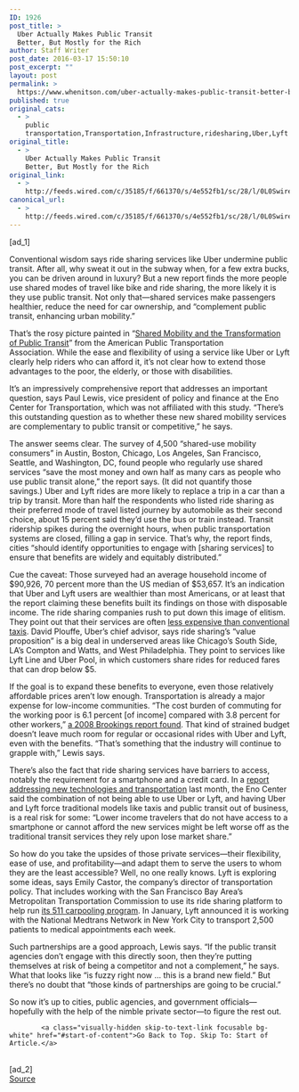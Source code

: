 ```yaml
---
ID: 1926
post_title: >
  Uber Actually Makes Public Transit
  Better, But Mostly for the Rich
author: Staff Writer
post_date: 2016-03-17 15:50:10
post_excerpt: ""
layout: post
permalink: >
  https://www.whenitson.com/uber-actually-makes-public-transit-better-but-mostly-for-the-rich/
published: true
original_cats:
  - >
    public
    transportation,Transportation,Infrastructure,ridesharing,Uber,Lyft
original_title:
  - >
    Uber Actually Makes Public Transit
    Better, But Mostly for the Rich
original_link:
  - >
    http://feeds.wired.com/c/35185/f/661370/s/4e552fb1/sc/28/l/0L0Swired0N0C20A160C0A30Cuber0Eactually0Emakes0Epublic0Etransit0Ebetter0Eyoure0Erich0C/story01.htm
canonical_url:
  - >
    http://feeds.wired.com/c/35185/f/661370/s/4e552fb1/sc/28/l/0L0Swired0N0C20A160C0A30Cuber0Eactually0Emakes0Epublic0Etransit0Ebetter0Eyoure0Erich0C/story01.htm
---
```

 [ad_1]
<br><div id=""><p>Conventional wisdom says ride sharing services like Uber undermine public transit. After all, why sweat it out in the subway when, for a few extra bucks, you can be driven around in luxury? But a new report finds the more people use shared modes of travel like bike and ride sharing, the more likely it is they use public transit. Not only that—shared services make passengers healthier, reduce the need for car ownership, and “complement public transit, enhancing urban mobility.”</p>
<p>That’s the rosy picture painted in “<a href="http://www.apta.com/resources/reportsandpublications/Documents/APTA-Shared-Mobility.pdf" target="_blank">Shared Mobility and the Transformation of Public Transit</a>” from the American Public Transportation Association. While the ease and flexibility of using a service like Uber or Lyft clearly help riders who can afford it, it’s not clear how to extend those advantages to the poor, the elderly, or those with disabilities.</p>
<p>It’s an impressively comprehensive report that addresses an important question, says Paul Lewis, vice president of policy and finance at the Eno Center for Transportation, which was not affiliated with this study. “There’s this outstanding question as to whether these new shared mobility services are complementary to public transit or competitive,” he says.</p>
<p>The answer seems clear. The survey of 4,500 “shared-use mobility consumers” in Austin, Boston, Chicago, Los Angeles, San Francisco, Seattle, and Washington, DC, found people who regularly use shared services “save the most money and own half as many cars as people who use public transit alone,” the report says. (It did not quantify those savings.) Uber and Lyft rides are more likely to replace a trip in a car than a trip by transit. More than half the respondents who listed ride sharing as their preferred mode of travel listed journey by automobile as their second choice, about 15 percent said they’d use the bus or train instead. Transit ridership spikes during the overnight hours, when public transportation systems are closed, filling a gap in service. That’s why, the report finds, cities “should identify opportunities to engage with [sharing services] to ensure that benefits are widely and equitably distributed.”</p>
<p>Cue the caveat: Those surveyed had an average household income of $90,926, 70 percent more than the US median of $53,657. It’s an indication that Uber and Lyft users are wealthier than most Americans, or at least that the report claiming these benefits built its findings on those with disposable income. The ride sharing companies rush to put down this image of elitism. They point out that their services are often <a href="http://www.wired.com/2015/07/uber-cheaper-faster-taxis-low-income-neighborhoods/">less expensive than conventional taxis</a>. David Plouffe, Uber’s chief advisor, says ride sharing’s “value proposition” is a big deal in underserved areas like Chicago’s South Side, LA’s Compton and Watts, and West Philadelphia. They point to services like Lyft Line and Uber Pool, in which customers share rides for reduced fares that can drop below $5.</p>
<p>If the goal is to expand these benefits to everyone, even those relatively affordable prices aren’t low enough. Transportation is already a major expense for low-income communities. “The cost burden of commuting for the working poor is 6.1 percent [of income] compared with 3.8 percent for other workers,” <a href="http://inequality.stanford.edu/_media/pdf/key_issues/transportation_policy.pdf">a 2008 Brookings report found</a>. That kind of strained budget doesn’t leave much room for regular or occasional rides with Uber and Lyft, even with the benefits. “That’s something that the industry will continue to grapple with,” Lewis says.</p>
<p>There’s also the fact that ride sharing services have barriers to access, notably the requirement for a smartphone and a credit card. In a <a href="https://www.enotrans.org/wp-content/uploads/EmergingTech.v13.pdf" target="_blank">report addressing new technologies and transportation</a> last month, the Eno Center said the combination of not being able to use Uber or Lyft, and having Uber and Lyft force traditional models like taxis and public transit out of business, is a real risk for some: “Lower income travelers that do not have access to a smartphone or cannot afford the new services might be left worse off as the traditional transit services they rely upon lose market share.”</p>
<p>So how do you take the upsides of those private services—their flexibility, ease of use, and profitability—and adapt them to serve the users to whom they are the least accessible? Well, no one really knows. Lyft is exploring some ideas, says Emily Castor, the company’s director of transportation policy. That includes working with the San Francisco Bay Area’s Metropolitan Transportation Commission to use its ride sharing platform to help run <a href="http://rideshare.511.org/">its 511 carpooling program</a>. In January, Lyft announced it is working with the National Medtrans Network in New York City to transport 2,500 patients to medical appointments each week.</p>
<p>Such partnerships are a good approach, Lewis says. “If the public transit agencies don’t engage with this directly soon, then they’re putting themselves at risk of being a competitor and not a complement,” he says. What that looks like “is fuzzy right now … this is a brand new field.” But there’s no doubt that “those kinds of partnerships are going to be crucial.”</p>
<p>So now it’s up to cities, public agencies, and government officials—hopefully with the help of the nimble private sector—to figure the rest out.</p>

			<a class="visually-hidden skip-to-text-link focusable bg-white" href="#start-of-content">Go Back to Top. Skip To: Start of Article.</a>

			
</div>
<br>[ad_2]
<br><a href="http://feeds.wired.com/c/35185/f/661370/s/4e552fb1/sc/28/l/0L0Swired0N0C20A160C0A30Cuber0Eactually0Emakes0Epublic0Etransit0Ebetter0Eyoure0Erich0C/story01.htm">Source </a>
